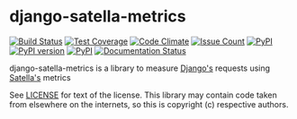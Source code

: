 django-satella-metrics
======================
[![Build Status](https://travis-ci.org/piotrmaslanka/django-satella-metrics.svg)](https://travis-ci.org/piotrmaslanka/django-satella-metrics)
[![Test Coverage](https://api.codeclimate.com/v1/badges/34b392b61482d98ad3f0/test_coverage)](https://codeclimate.com/github/piotrmaslanka/django-satella-metrics/test_coverage)
[![Code Climate](https://codeclimate.com/github/piotrmaslanka/django-satella-metrics/badges/gpa.svg)](https://codeclimate.com/github/piotrmaslanka/django-satella-metrics)
[![Issue Count](https://codeclimate.com/github/piotrmaslanka/django-satella-metrics/badges/issue_count.svg)](https://codeclimate.com/github/piotrmaslanka/django-satella-metrics)
[![PyPI](https://img.shields.io/pypi/pyversions/django-satella-metrics.svg)](https://pypi.python.org/pypi/django-satella-metrics)
[![PyPI version](https://badge.fury.io/py/django-satella-metrics.svg)](https://badge.fury.io/py/django-satella-metrics)
[![PyPI](https://img.shields.io/pypi/implementation/django-satella-metrics.svg)](https://pypi.python.org/pypi/django-satella-metrics)
[![Documentation Status](https://readthedocs.org/projects/django-satella-metrics/badge/?version=latest)](http://django-satella-metrics.readthedocs.io/en/latest/?badge=latest)

django-satella-metrics is a library to measure [Django's](https://github.com/django/django) 
requests using [Satella's](https://github.com/piotrmaslanka/satella) metrics

See [LICENSE](LICENSE) for text of the license. This library may contain
code taken from elsewhere on the internets, so this is copyright (c) respective authors.
